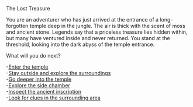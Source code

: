 The Lost Treasure

You are an adventurer who has just arrived at the entrance of a long-forgotten temple deep in the jungle. The air is thick with the scent of moss and ancient stone. Legends say that a priceless treasure lies hidden within, but many have ventured inside and never returned. You stand at the threshold, looking into the dark abyss of the temple entrance.

What will you do next?

-[Enter the temple](enter-temple.md)    
-[Stay outside and explore the surroundings](explore-outside.md)  
-[Go deeper into the temple](deeper-temple.md)    
-[Explore the side chamber](side-chamber.md)  
-[Inspect the ancient inscription](Ancient-inscription..md)  
-[Look for clues in the surrounding area](clues-area.md)  
